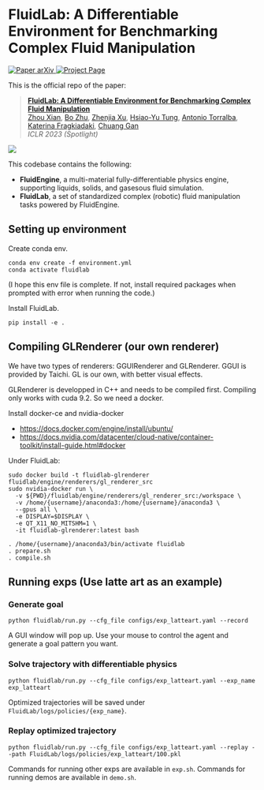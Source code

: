 
# FluidLab: A Differentiable Environment for Benchmarking Complex Fluid Manipulation

<p align="left">
    <a href='https://arxiv.org/abs/2301.06015'>
      <img src='https://img.shields.io/badge/Paper-arXiv-green?style=plastic&logo=arXiv&logoColor=green' alt='Paper arXiv'>
    </a>
    <a href='https://fluidlab2023.github.io/'>
      <img src='https://img.shields.io/badge/Project-Page-blue?style=plastic&logo=Google%20chrome&logoColor=blue' alt='Project Page'>
    </a>
</p>

This is the official repo of the paper:

> **[FluidLab: A Differentiable Environment for Benchmarking Complex Fluid Manipulation](https://fluidlab2023.github.io/)**  
> [Zhou Xian](https://zhou-xian.com/), [Bo Zhu](https://www.cs.dartmouth.edu/~bozhu/), [Zhenjia Xu](https://www.zhenjiaxu.com/), [Hsiao-Yu Tung](https://sfish0101.bitbucket.io/), [Antonio Torralba](https://groups.csail.mit.edu/vision/torralbalab/), [Katerina Fragkiadaki](https://www.cs.cmu.edu/~katef/), [Chuang Gan](https://people.csail.mit.edu/ganchuang/)   
> *ICLR 2023 (Spotlight)*

![](tasks.gif)

This codebase contains the following:
- **FluidEngine**, a multi-material fully-differentiable physics engine, supporting liquids, solids, and gasesous fluid simulation.
- **FluidLab**, a set of standardized complex (robotic) fluid manipulation tasks powered by FluidEngine.

## Setting up environment
Create conda env.
```
conda env create -f environment.yml
conda activate fluidlab
```
(I hope this env file is complete. If not, install required packages when prompted with error when running the code.)

Install FluidLab.
```
pip install -e .
```


## Compiling GLRenderer (our own renderer)
We have two types of renderers: GGUIRenderer and GLRenderer. GGUI is provided by Taichi. GL is our own, with better visual effects.

GLRenderer is developped in C++ and needs to be compiled first.
Compiling only works with cuda 9.2. So we need a docker.

Install docker-ce and nvidia-docker
- https://docs.docker.com/engine/install/ubuntu/
- https://docs.nvidia.com/datacenter/cloud-native/container-toolkit/install-guide.html#docker


Under FluidLab:
```
sudo docker build -t fluidlab-glrenderer fluidlab/engine/renderers/gl_renderer_src
sudo nvidia-docker run \
  -v ${PWD}/fluidlab/engine/renderers/gl_renderer_src:/workspace \
  -v /home/{username}/anaconda3:/home/{username}/anaconda3 \
  --gpus all \
  -e DISPLAY=$DISPLAY \
  -e QT_X11_NO_MITSHM=1 \
  -it fluidlab-glrenderer:latest bash

. /home/{username}/anaconda3/bin/activate fluidlab
. prepare.sh
. compile.sh
```

## Running exps (Use latte art as an example)
### Generate goal
```
python fluidlab/run.py --cfg_file configs/exp_latteart.yaml --record
```
A GUI window will pop up. Use your mouse to control the agent and generate a goal pattern you want.

### Solve trajectory with differentiable physics
```
python fluidlab/run.py --cfg_file configs/exp_latteart.yaml --exp_name exp_latteart
```
Optimized trajectories will be saved under ```FluidLab/logs/policies/{exp_name}```.

### Replay optimized trajectory
```
python fluidlab/run.py --cfg_file configs/exp_latteart.yaml --replay --path FluidLab/logs/policies/exp_latteart/100.pkl
```

Commands for running other exps are available in ```exp.sh```.
Commands for running demos are available in ```demo.sh```.

